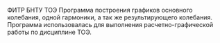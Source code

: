 ФИТР БНТУ ТОЭ 
Программа построения графиков основного колебания, одной гармоники, а так же результирующего колебания. Программа использовалась для выполнения расчетно-графической работы по дисциплине ТОЭ.
